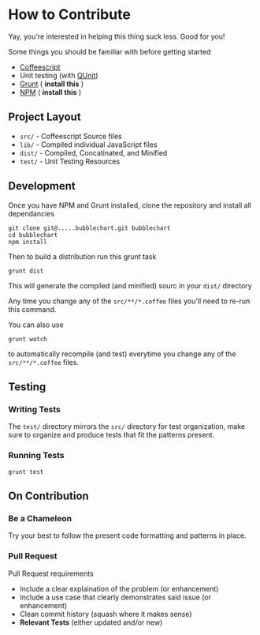 # How to Contribute

Yay, you're interested in helping this thing suck less.  Good for you!

Some things you should be familiar with before getting started

  - [Coffeescript](http://coffeescript.org/)
  - Unit testing (with [QUnit](http://qunitjs.com))
  - [Grunt](http://gruntjs.org) ( **install this** )
  - [NPM](https://npmjs.org/) ( **install this** )

## Project Layout

  - `src/`  - Coffeescript Source files
  - `lib/`  - Compiled individual JavaScript files
  - `dist/` - Compiled, Concatinated, and Minified
  - `test/` - Unit Testing Resources


## Development

Once you have NPM and Grunt installed, clone the repository and install all dependancies

    git clone git@.....bubblechart.git bubblechart
    cd bubblechart
    npm install

Then to build a distribution run this grunt task

    grunt dist

This will generate the compiled (and minified) sourc in your `dist/` directory

Any time you change any of the `src/**/*.coffee` files you'll
need to re-run this command.

You can also use

    grunt watch

to automatically recompile (and test) everytime you
change any of the `src/**/*.coffee` files.

## Testing

### Writing Tests

The `test/` directory mirrors the `src/` directory for test organization, make
sure to organize and produce tests that fit the patterns present.

### Running Tests

    grunt test

## On Contribution

### Be a Chameleon

Try your best to follow the present code formatting and patterns in place.

### Pull Request

Pull Request requirements

  - Include a clear explaination of the problem (or enhancement)
  - Include a use case that clearly demonstrates said issue (or enhancement)
  - Clean commit history (squash where it makes sense)
  - **Relevant Tests** (either updated and/or new)

